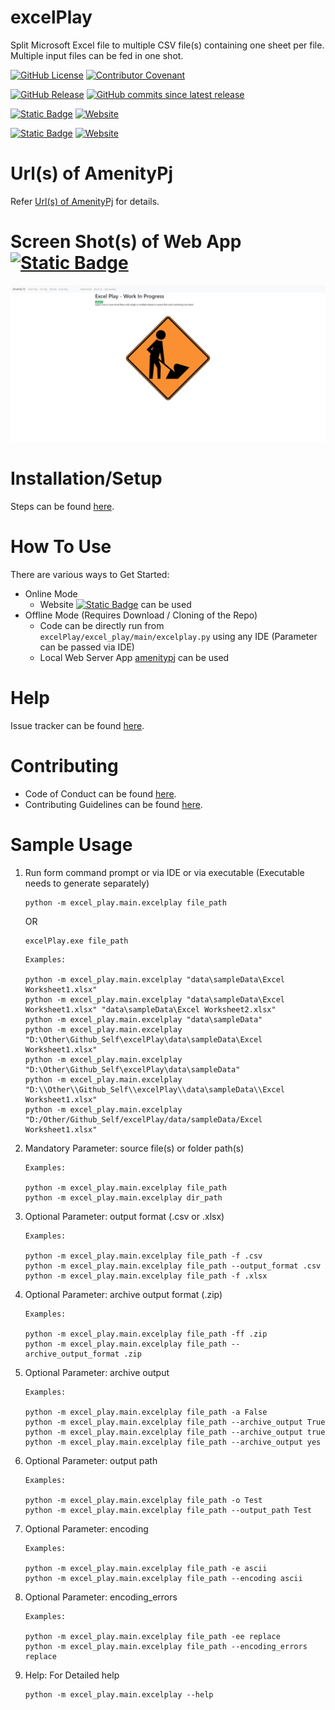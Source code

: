 # excelPlay
Split Microsoft Excel file to multiple CSV file(s) containing one sheet per file.
<BR>Multiple input files can be fed in one shot.

[![GitHub License](https://img.shields.io/github/license/impratikjaiswal/excelPlay)](LICENSE)
[![Contributor Covenant](https://img.shields.io/badge/Contributor%20Covenant-2.1-4baaaa.svg)](CODE_OF_CONDUCT.md)

[![GitHub Release](https://img.shields.io/github/v/release/impratikjaiswal/excelPlay)](https://github.com/impratikjaiswal/excelPlay/releases/latest)
[![GitHub commits since latest release](https://img.shields.io/github/commits-since/impratikjaiswal/excelPlay/latest)](https://github.com/impratikjaiswal/excelPlay/commits/main/)

[![Static Badge](https://img.shields.io/badge/amenitypj.in/excelPlay-a?label=website%20url)](https://amenitypj.in/excelPlay)
[![Website](https://img.shields.io/website?url=https://amenitypj.in/excelPlay&label=website%20status)](https://amenitypj.in/excelPlay)

[![Static Badge](https://img.shields.io/badge/impratikjaiswal.github.io/excelPlay-a?label=gihub%20website%20url)](https://impratikjaiswal.github.io/excelPlay)
[![Website](https://img.shields.io/website?url=https://impratikjaiswal.github.io/excelPlay&label=website%20status)](https://impratikjaiswal.github.io/excelPlay)

# Url(s) of AmenityPj
Refer [Url(s) of AmenityPj](https://impratikjaiswal.github.io/amenitypj/#urls-of-amenitypj) for details.

# Screen Shot(s) of Web App [![Static Badge](https://img.shields.io/badge/amenitypj.in-a)](https://amenitypj.in/)
![sample_web_1](https://github.com/impratikjaiswal/excelPlay/blob/main/static/images/sample_web_1.gif?raw=true)

# Installation/Setup
Steps can be found [here](https://github.com/impratikjaiswal/pythonHelpers/blob/main/HOW_TO_INSTALL_PYTHON_APPS.md).

# How To Use
There are various ways to Get Started:

  - Online Mode
    - Website [![Static Badge](https://img.shields.io/badge/amenitypj.in-a)](https://amenitypj.in/) can be used
  - Offline Mode (Requires Download / Cloning of the Repo)
    - Code can be directly run from ```excelPlay/excel_play/main/excelplay.py``` using any IDE (Parameter can be passed via IDE)
    - Local Web Server App [amenitypj](https://github.com/impratikjaiswal/amenitypj) can be used

# Help
Issue tracker can be found [here](CONTRIBUTING.md#issue-tracker).

# Contributing
 - Code of Conduct can be found [here](CODE_OF_CONDUCT.md).
 - Contributing Guidelines can be found [here](CONTRIBUTING.md).

# Sample Usage
1. Run form command prompt or via IDE or via executable (Executable needs to generate separately)
   ```
   python -m excel_play.main.excelplay file_path
   ```
   OR
   ```
   excelPlay.exe file_path
   ``` 
   ```
   Examples:
    
   python -m excel_play.main.excelplay "data\sampleData\Excel Worksheet1.xlsx"
   python -m excel_play.main.excelplay "data\sampleData\Excel Worksheet1.xlsx" "data\sampleData\Excel Worksheet2.xlsx"
   python -m excel_play.main.excelplay "data\sampleData"
   python -m excel_play.main.excelplay "D:\Other\Github_Self\excelPlay\data\sampleData\Excel Worksheet1.xlsx"
   python -m excel_play.main.excelplay "D:\Other\Github_Self\excelPlay\data\sampleData"
   python -m excel_play.main.excelplay "D:\\Other\\Github_Self\\excelPlay\\data\sampleData\\Excel Worksheet1.xlsx"
   python -m excel_play.main.excelplay "D:/Other/Github_Self/excelPlay/data/sampleData/Excel Worksheet1.xlsx"
   ```
2. Mandatory Parameter: source file(s) or folder path(s)
    ```
    Examples:
    
    python -m excel_play.main.excelplay file_path
    python -m excel_play.main.excelplay dir_path
    ```
3. Optional Parameter: output format (.csv or .xlsx)
    ```
    Examples:
    
    python -m excel_play.main.excelplay file_path -f .csv
    python -m excel_play.main.excelplay file_path --output_format .csv
    python -m excel_play.main.excelplay file_path -f .xlsx

    ```
4. Optional Parameter: archive output format (.zip)
    ```
    Examples:
    
    python -m excel_play.main.excelplay file_path -ff .zip
    python -m excel_play.main.excelplay file_path --archive_output_format .zip

    ```
5. Optional Parameter: archive output
    ```
    Examples:
    
    python -m excel_play.main.excelplay file_path -a False
    python -m excel_play.main.excelplay file_path --archive_output True
    python -m excel_play.main.excelplay file_path --archive_output true
    python -m excel_play.main.excelplay file_path --archive_output yes

    ```
6. Optional Parameter: output path
    ```
    Examples:
    
    python -m excel_play.main.excelplay file_path -o Test
    python -m excel_play.main.excelplay file_path --output_path Test
    ```
7. Optional Parameter: encoding
    ```
    Examples:
    
    python -m excel_play.main.excelplay file_path -e ascii
    python -m excel_play.main.excelplay file_path --encoding ascii
    ```
8. Optional Parameter: encoding_errors
    ```
    Examples:
    
    python -m excel_play.main.excelplay file_path -ee replace
    python -m excel_play.main.excelplay file_path --encoding_errors replace
    ```

9. Help: For Detailed help
    ```
    python -m excel_play.main.excelplay --help
    ```
